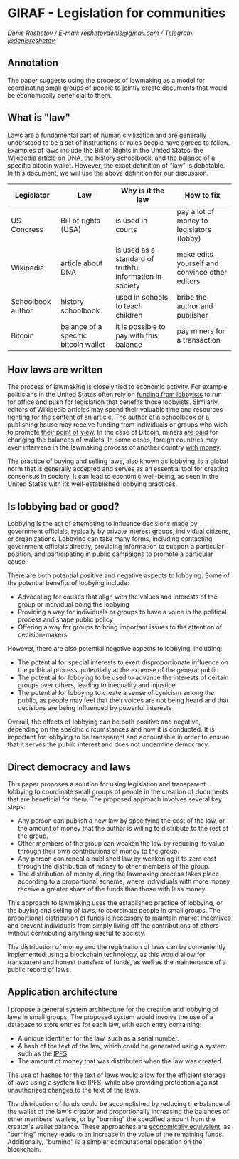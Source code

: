 # GIRAF - Legislation for communities

_Denis Reshetov / E-mail:_ [_reshetovdenis@gmail.com_](mailto:reshetovdenis@gmail.com) _/ Telegram:_ [_@denisreshetov_](https://t.me/denisreshetov)

## Annotation

The paper suggests using the process of lawmaking as a model for coordinating small groups of people to jointly create documents that would be economically beneficial to them.

## What is "law"

Laws are a fundamental part of human civilization and are generally understood to be a set of instructions or rules people have agreed to follow. Examples of laws include the Bill of Rights in the United States, the Wikipedia article on DNA, the history schoolbook, and the balance of a specific bitcoin wallet. However, the exact definition of "law" is debatable. In this document, we will use the above definition for our discussion.

| Legislator | Law | Why is it the law | How to fix |
| ----------- | ----------- | ----------- | ----------- |
| US Congress | Bill of rights (USA) | is used in courts | pay a lot of money to legislators (lobby) |
| Wikipedia | article about DNA | is used as a standard of truthful information in society | make edits yourself and convince other editors |
| Schoolbook author | history schoolbook | used in schools to teach children | bribe the author and publisher |
| Bitcoin | balance of a specific bitcoin wallet | it is possible to pay with this balance | pay miners for a transaction |

## How laws are written

The process of lawmaking is closely tied to economic activity. For example, politicians in the United States often rely on [funding from lobbyists](https://en.wikipedia.org/wiki/Lobbying_in_the_United_States) to run for office and push for legislation that benefits those lobbyists. Similarly, editors of Wikipedia articles may spend their valuable time and resources [fighting for the content](https://en.wikipedia.org/wiki/Wikipedia:Edit_warring) of an article. The author of a schoolbook or a publishing house may receive funding from individuals or groups who wish to promote [their point of view](https://meduza.io/feature/2019/10/21/ministerstvo-prosveschenie). In the case of Bitcoin, miners [are paid](https://bitcoin.org/bitcoin.pdf) for changing the balances of wallets. In some cases, foreign countries may even intervene in the lawmaking process of another country [with money](https://www.reuters.com/article/politicsNews/idUSN2450753720071024).

The practice of buying and selling laws, also known as lobbying, is a global norm that is generally accepted and serves as an essential tool for creating consensus in society. It can lead to economic well-being, as seen in the United States with its well-established lobbying practices.

## Is lobbying bad or good?

Lobbying is the act of attempting to influence decisions made by government officials, typically by private interest groups, individual citizens, or organizations. Lobbying can take many forms, including contacting government officials directly, providing information to support a particular position, and participating in public campaigns to promote a particular cause.

There are both potential positive and negative aspects to lobbying. Some of the potential benefits of lobbying include:

- Advocating for causes that align with the values and interests of the group or individual doing the lobbying
- Providing a way for individuals or groups to have a voice in the political process and shape public policy
- Offering a way for groups to bring important issues to the attention of decision-makers

However, there are also potential negative aspects to lobbying, including:

- The potential for special interests to exert disproportionate influence on the political process, potentially at the expense of the general public
- The potential for lobbying to be used to advance the interests of certain groups over others, leading to inequality and injustice
- The potential for lobbying to create a sense of cynicism among the public, as people may feel that their voices are not being heard and that decisions are being influenced by powerful interests

Overall, the effects of lobbying can be both positive and negative, depending on the specific circumstances and how it is conducted. It is important for lobbying to be transparent and accountable in order to ensure that it serves the public interest and does not undermine democracy.

## Direct democracy and laws

This paper proposes a solution for using legislation and transparent lobbying to coordinate small groups of people in the creation of documents that are beneficial for them. The proposed approach involves several key steps:

- Any person can publish a new law by specifying the cost of the law, or the amount of money that the author is willing to distribute to the rest of the group.
- Other members of the group can weaken the law by reducing its value through their own contributions of money to the group.
- Any person can repeal a published law by weakening it to zero cost through the distribution of money to other members of the group.
- The distribution of money during the lawmaking process takes place according to a proportional scheme, where individuals with more money receive a greater share of the funds than those with less money.

This approach to lawmaking uses the established practice of lobbying, or the buying and selling of laws, to coordinate people in small groups. The proportional distribution of funds is necessary to maintain market incentives and prevent individuals from simply living off the contributions of others without contributing anything useful to society.

The distribution of money and the registration of laws can be conveniently implemented using a blockchain technology, as this would allow for transparent and honest transfers of funds, as well as the maintenance of a public record of laws.

## Application architecture

I propose a general system architecture for the creation and lobbying of laws in small groups. The proposed system would involve the use of a database to store entries for each law, with each entry containing:

- A unique identifier for the law, such as a serial number.
- A hash of the text of the law, which could be generated using a system such as the [IPFS](https://ipfs.tech/).
- The amount of money that was distributed when the law was created.

The use of hashes for the text of laws would allow for the efficient storage of laws using a system like IPFS, while also providing protection against unauthorized changes to the text of the laws. 

The distribution of funds could be accomplished by reducing the balance of the wallet of the law's creator and proportionally increasing the balances of other members' wallets, or by "burning" the specified amount from the creator's wallet balance. These approaches are [economically equivalent](https://www.coindesk.com/learn/what-does-it-mean-to-burn-crypto/), as "burning" money leads to an increase in the value of the remaining funds. Additionally, "burning" is a simpler computational operation on the blockchain.
